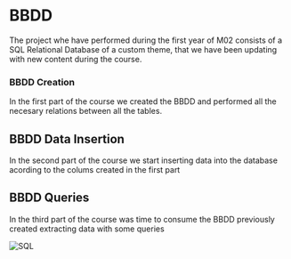 # BBDD

The project whe have performed during the first year of M02 consists of a SQL Relational Database of a custom theme,
that we have been updating with new content during the course.

### BBDD Creation
In the first part of the course we created the BBDD and performed all the necesary relations between all the tables.

## BBDD Data Insertion
In the second part of the course we start inserting data into the database acording to the colums created in the first part

## BBDD Queries
In the third part of the course was time to consume the BBDD previously created extracting data with some queries

![SQL](https://img.shields.io/badge/MySQL-00000F?style=for-the-badge&logo=mysql&logoColor=white)

